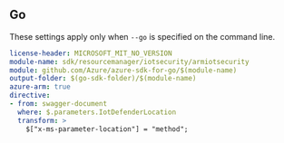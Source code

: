 ## Go

These settings apply only when `--go` is specified on the command line.

``` yaml $(go) && $(track2)
license-header: MICROSOFT_MIT_NO_VERSION
module-name: sdk/resourcemanager/iotsecurity/armiotsecurity
module: github.com/Azure/azure-sdk-for-go/$(module-name)
output-folder: $(go-sdk-folder)/$(module-name)
azure-arm: true
directive: 
- from: swagger-document
  where: $.parameters.IotDefenderLocation
  transform: >
    $["x-ms-parameter-location"] = "method"; 
```
